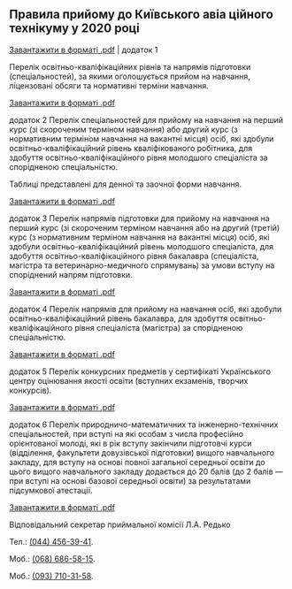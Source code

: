 ## Правила прийому до Київського авіа ційного технікуму у 2020 році

[Завантажити в форматі .pdf](./pdf_files/PravilaPriema2020.pdf) | додаток 1

Перелік освітньо-кваліфікаційних рівнів та напрямів підготовки (спеціальностей), за якими оголошується прийом на навчання, ліцензовані обсяги та нормативні терміни навчання.

[Завантажити в форматі .pdf](./pdf_files/d1.pdf)

додаток 2
Перелік спеціальностей для прийому на навчання на перший курс (зі скороченим терміном навчання) або другий курс (з нормативним терміном навчання на вакантні місця) осіб, які здобули освітньо-кваліфікаційний рівень кваліфікованого робітника, для здобуття освітньо-кваліфікаційного рівня молодшого спеціаліста за спорідненою спеціальністю.

Таблиці представлені для денної та заочної форми навчання.

[Завантажити в форматі .pdf](./pdf_files/d2.pdf)

додаток 3
Перелік напрямів підготовки для прийому на навчання на перший курс (зі скороченим терміном навчання або на другий (третій) курс (з нормативним терміном навчання на вакантні місця) осіб, які здобули освітньо-кваліфікаційний рівень молодшого спеціаліста, для здобуття освітньо-кваліфікаційного рівня бакалавра (спеціаліста, магістра та ветеринарно-медичного спрямувань) за умови вступу на споріднений напрям підготовки.

[Завантажити в форматі .pdf](./pdf_files/d3.pdf)

додаток 4
Перелік напрямів для прийому на навчання осіб, які здобули освітньо-кваліфікаційний рівень бакалавра, для здобуття освітньо-кваліфікаційного рівня спеціаліста (магістра) за спорідненою спеціальністю.

[Завантажити в форматі .pdf](./pdf_files/d4.pdf)

додаток 5
Перелік конкурсних предметів у сертифікаті Українського центру оцінювання якості освіти (вступних екзаменів, творчих конкурсів).

[Завантажити в форматі .pdf](./pdf_files/d5.pdf) 

додаток 6
Перелік природничо-математичних та інженерно-технічних спеціальностей, при вступі на які особам з числа професійно орієнтованої молоді, які в рік вступу закінчили підготовчі курси (відділення, факультети довузівської підготовки) вищого навчального закладу, для вступу на основі повної загальної середньої освіти до цього вищого навчального закладу додається до 20 балів (до 2 балів — при вступі на основі базової середньої освіти) за результатами підсумкової атестації.

[Завантажити в форматі .pdf](./pdf_files/d6.pdf)

Відповідальний секретар приймальної комісії Л.А. Редько

Тел.: <a href="tel:+360444563941">(044) 456-39-41</a>.

Моб.: <a href="tel:+360686865815">(068) 686-58-15</a>.

Моб.: <a href="tel:+360937103158">(093) 710-31-58</a>.